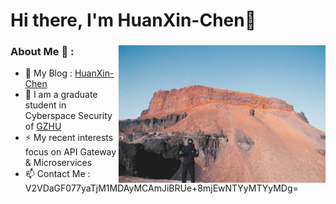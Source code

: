 # Hi there, I'm HuanXin-Chen👋

<!--
**HuanXin-Chen/HuanXin-Chen** is a ✨ _special_ ✨ repository because its `README.md` (this file) appears on your GitHub profile.

Here are some ideas to get you started:

- 🔭 I’m currently working on AICG
- 🌱 I’m currently learning Java
- 👯 I’m looking to collaborate on ...
- 🤔 I’m looking for help with ...
- 💬 Ask me about ...
- 📫 How to reach me: ...
- 😄 Pronouns: ...
- ⚡ Fun fact: ...
-->
<div style="width:100%; height:450px;">
    <img align="right" src="me.jpg" style="height:220px; margin-left: 0px;" />
    <h3> About Me 💬 : </h3>
    <div id="introduction" style="margin-right: 0px;">
        <ul>
            <li>🔭 My Blog : <a href="https://huanxin-chen.github.io">HuanXin-Chen</a></li>
	    <li>🌱 I am a graduate student in Cyberspace Security of <a href="https://wyy.gzhu.edu.cn/">GZHU</a></li>
            <li>⚡ My recent interests focus on API Gateway & Microservices </li>
	    <li>📫 Contact Me : V2VDaGF077yaTjM1MDAyMCAmJiBRUe+8mjEwNTYyMTYyMDg= </li>
        </ul>
    </div>
</div>
